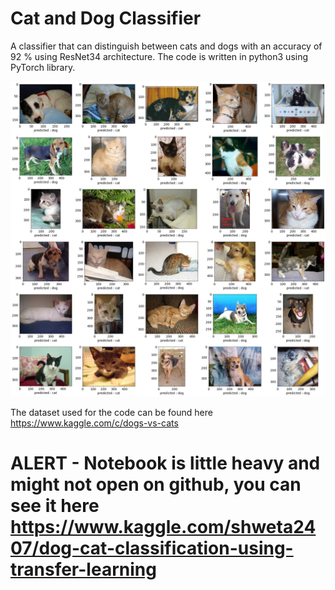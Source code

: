 # Cat and Dog Classifier

A classifier that can distinguish between cats and dogs with an accuracy of 92 % using ResNet34 architecture. The code is written in python3 using PyTorch library.

![cat_dog](https://github.com/epicure24/cat-and-dog-classifier/blob/main/cat_dog.png)

The dataset used for the code can be found here https://www.kaggle.com/c/dogs-vs-cats

# ALERT - Notebook is little heavy and might not open on github, you can see it here https://www.kaggle.com/shweta2407/dog-cat-classification-using-transfer-learning
